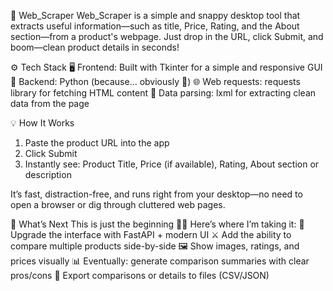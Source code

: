 🛒 Web_Scraper
Web_Scraper is a simple and snappy desktop tool that extracts useful information—such as title, Price, Rating, and the About section—from a product's webpage. Just drop in the URL, click Submit, and boom—clean product details in seconds!

⚙️ Tech Stack
🖥️ Frontend: Built with Tkinter for a simple and responsive GUI
🧠 Backend: Python (because... obviously 🐍)
🌐 Web requests: requests library for fetching HTML content
🧹 Data parsing: lxml for extracting clean data from the page

💡 How It Works
1. Paste the product URL into the app
2. Click Submit
3. Instantly see: Product Title, Price (if available), Rating, About section or description

It’s fast, distraction-free, and runs right from your desktop—no need to open a browser or dig through cluttered web pages.

🚧 What’s Next
This is just the beginning 👷‍♀️ Here’s where I’m taking it:
🔁 Upgrade the interface with FastAPI + modern UI
⚔️ Add the ability to compare multiple products side-by-side
🖼️ Show images, ratings, and prices visually
📊 Eventually: generate comparison summaries with clear pros/cons
📁 Export comparisons or details to files (CSV/JSON)



